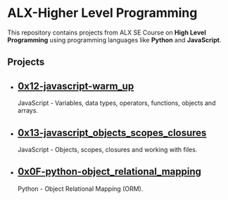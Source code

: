# ALX-Higher Level Programming

This repository contains projects from ALX SE Course on
**High Level Programming** using programming languages like **Python** and **JavaScript**.

## Projects

- ## [0x12-javascript-warm_up](https://github.com/10thcode/alx-higher_level_programming/tree/main/0x12-javascript-warm_up)

    JavaScript - Variables, data types, operators, functions, objects and arrays.

- ## [0x13-javascript_objects_scopes_closures](https://github.com/10thcode/alx-higher_level_programming/tree/main/0x13-javascript_objects_scopes_closures)

    JavaScript - Objects, scopes, closures and working with files.

- ## [0x0F-python-object_relational_mapping](https://github.com/10thcode/alx-higher_level_programming/tree/main/0x0F-python-object_relational_mapping)

    Python - Object Relational Mapping (ORM).
